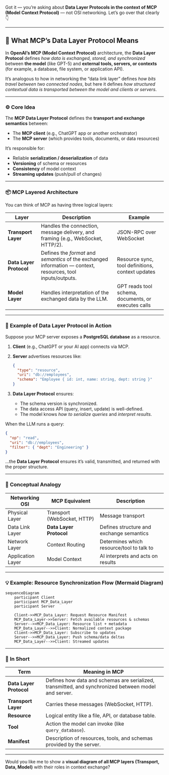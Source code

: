 Got it — you’re asking about **Data Layer Protocols in the context of MCP (Model Context Protocol)** — not OSI networking.
Let’s go over that clearly 👇

---

## 🧠 What MCP’s Data Layer Protocol Means

In **OpenAI’s MCP (Model Context Protocol)** architecture, the **Data Layer Protocol** defines *how data is exchanged, stored, and synchronized* between **the model** (like GPT-5) and **external tools, servers, or contexts** (for example, a database, file system, or application API).

It’s analogous to how in networking the “data link layer” defines *how bits travel between two connected nodes*, but here it defines *how structured contextual data is transported between the model and clients or servers*.

---

### ⚙️ **Core Idea**

The **MCP Data Layer Protocol** defines the **transport and exchange semantics** between:

* The **MCP client** (e.g., ChatGPT app or another orchestrator)
* The **MCP server** (which provides tools, documents, or data resources)

It’s responsible for:

* Reliable **serialization / deserialization** of data
* **Versioning** of schema or resources
* **Consistency** of model context
* **Streaming updates** (push/pull of changes)

---

### 📦 **MCP Layered Architecture**

You can think of MCP as having three logical layers:

| Layer                   | Description                                                                                                  | Example                                             |
| ----------------------- | ------------------------------------------------------------------------------------------------------------ | --------------------------------------------------- |
| **Transport Layer**     | Handles the connection, message delivery, and framing (e.g., WebSocket, HTTP/2).                             | JSON-RPC over WebSocket                             |
| **Data Layer Protocol** | Defines the *format* and *semantics* of the exchanged information — context, resources, tool inputs/outputs. | Resource sync, tool definitions, context updates    |
| **Model Layer**         | Handles interpretation of the exchanged data by the LLM.                                                     | GPT reads tool schema, documents, or executes calls |

---

### 🧩 **Example of Data Layer Protocol in Action**

Suppose your MCP server exposes a **PostgreSQL database** as a resource.

1. **Client** (e.g., ChatGPT or your AI app) connects via MCP.
2. **Server** advertises resources like:

   ```json
   {
     "type": "resource",
     "uri": "db://employees",
     "schema": "Employee { id: int, name: string, dept: string }"
   }
   ```
3. **Data Layer Protocol** ensures:

   * The schema version is synchronized.
   * The data access API (query, insert, update) is well-defined.
   * The model knows *how to serialize queries* and *interpret results*.

When the LLM runs a query:

```json
{
  "op": "read",
  "uri": "db://employees",
  "filter": { "dept": "Engineering" }
}
```

…the **Data Layer Protocol** ensures it’s valid, transmitted, and returned with the proper structure.

---

### 🧱 **Conceptual Analogy**

| Networking OSI    | MCP Equivalent              | Description                               |
| ----------------- | --------------------------- | ----------------------------------------- |
| Physical Layer    | Transport (WebSocket, HTTP) | Message transport                         |
| Data Link Layer   | **Data Layer Protocol**     | Defines structure and exchange semantics  |
| Network Layer     | Context Routing             | Determines which resource/tool to talk to |
| Application Layer | Model Context               | AI interprets and acts on results         |

---

### 💡 Example: Resource Synchronization Flow (Mermaid Diagram)

```mermaid
sequenceDiagram
    participant Client
    participant MCP_Data_Layer
    participant Server

    Client->>MCP_Data_Layer: Request Resource Manifest
    MCP_Data_Layer->>Server: Fetch available resources & schemas
    Server-->>MCP_Data_Layer: Resource list + metadata
    MCP_Data_Layer-->>Client: Normalized context package
    Client->>MCP_Data_Layer: Subscribe to updates
    Server-->>MCP_Data_Layer: Push schema/data deltas
    MCP_Data_Layer-->>Client: Streamed updates
```

---

### 🧩 **In Short**

| Term                    | Meaning in MCP                                                                                       |
| ----------------------- | ---------------------------------------------------------------------------------------------------- |
| **Data Layer Protocol** | Defines how data and schemas are serialized, transmitted, and synchronized between model and server. |
| **Transport Layer**     | Carries these messages (WebSocket, HTTP).                                                            |
| **Resource**            | Logical entity like a file, API, or database table.                                                  |
| **Tool**                | Action the model can invoke (like `query_database`).                                                 |
| **Manifest**            | Description of resources, tools, and schemas provided by the server.                                 |

---

Would you like me to show a **visual diagram of all MCP layers (Transport, Data, Model)** with their roles in context exchange?
